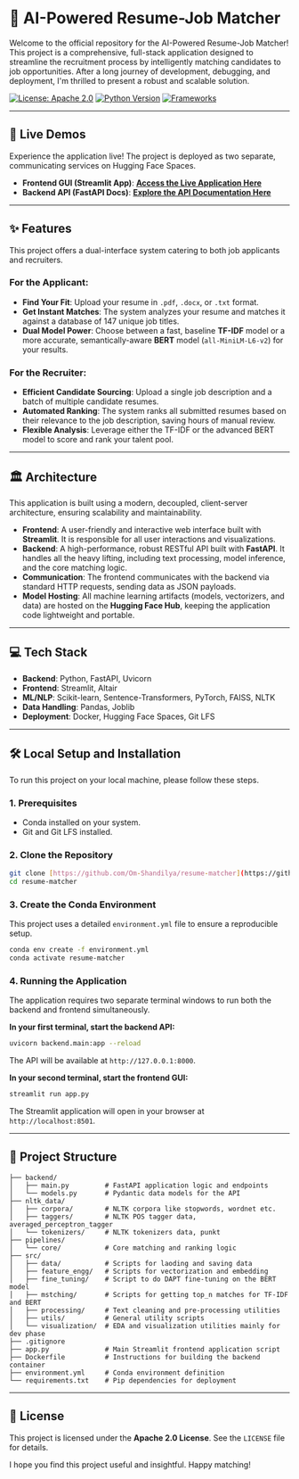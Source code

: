 # 🎯 AI-Powered Resume-Job Matcher

Welcome to the official repository for the AI-Powered Resume-Job Matcher! This project is a comprehensive, full-stack application designed to streamline the recruitment process by intelligently matching candidates to job opportunities. After a long journey of development, debugging, and deployment, I'm thrilled to present a robust and scalable solution.

[![License: Apache 2.0](https://img.shields.io/badge/License-Apache_2.0-blue.svg)](https://opensource.org/licenses/Apache-2.0)
[![Python Version](https://img.shields.io/badge/Python-3.10-blue.svg)](https://www.python.org/downloads/release/python-3100/)
[![Frameworks](https://img.shields.io/badge/Frameworks-FastAPI%20%7C%20Streamlit-green.svg)](https://fastapi.tiangolo.com/)

---

## 🤖 Live Demos

Experience the application live! The project is deployed as two separate, communicating services on Hugging Face Spaces.

* **Frontend GUI (Streamlit App)**: [**Access the Live Application Here**](https://huggingface.co/spaces/Om-Shandilya/resume-matcher-app)
* **Backend API (FastAPI Docs)**: [**Explore the API Documentation Here**](https://huggingface.co/spaces/Om-Shandilya/resume-matcher-api/docs)

---

## ✨ Features

This project offers a dual-interface system catering to both job applicants and recruiters.

### For the Applicant:
* **Find Your Fit**: Upload your resume in `.pdf`, `.docx`, or `.txt` format.
* **Get Instant Matches**: The system analyzes your resume and matches it against a database of 147 unique job titles.
* **Dual Model Power**: Choose between a fast, baseline **TF-IDF** model or a more accurate, semantically-aware **BERT** model (`all-MiniLM-L6-v2`) for your results.

### For the Recruiter:
* **Efficient Candidate Sourcing**: Upload a single job description and a batch of multiple candidate resumes.
* **Automated Ranking**: The system ranks all submitted resumes based on their relevance to the job description, saving hours of manual review.
* **Flexible Analysis**: Leverage either the TF-IDF or the advanced BERT model to score and rank your talent pool.

---

## 🏛️ Architecture

This application is built using a modern, decoupled, client-server architecture, ensuring scalability and maintainability.



* **Frontend**: A user-friendly and interactive web interface built with **Streamlit**. It is responsible for all user interactions and visualizations.
* **Backend**: A high-performance, robust RESTful API built with **FastAPI**. It handles all the heavy lifting, including text processing, model inference, and the core matching logic.
* **Communication**: The frontend communicates with the backend via standard HTTP requests, sending data as JSON payloads.
* **Model Hosting**: All machine learning artifacts (models, vectorizers, and data) are hosted on the **Hugging Face Hub**, keeping the application code lightweight and portable.

---

## 💻 Tech Stack

* **Backend**: Python, FastAPI, Uvicorn
* **Frontend**: Streamlit, Altair
* **ML/NLP**: Scikit-learn, Sentence-Transformers, PyTorch, FAISS, NLTK
* **Data Handling**: Pandas, Joblib
* **Deployment**: Docker, Hugging Face Spaces, Git LFS

---

## 🛠️ Local Setup and Installation

To run this project on your local machine, please follow these steps.

### 1. Prerequisites
* Conda installed on your system.
* Git and Git LFS installed.

### 2. Clone the Repository
```bash
git clone [https://github.com/Om-Shandilya/resume-matcher](https://github.com/Om-Shandilya/resume-matcher)
cd resume-matcher
```

### 3. Create the Conda Environment

This project uses a detailed `environment.yml` file to ensure a reproducible setup.

```bash
conda env create -f environment.yml
conda activate resume-matcher
```

### 4. Running the Application

The application requires two separate terminal windows to run both the backend and frontend simultaneously.

**In your first terminal, start the backend API:**

```bash
uvicorn backend.main:app --reload
```

The API will be available at `http://127.0.0.1:8000`.

**In your second terminal, start the frontend GUI:**

```bash
streamlit run app.py
```

The Streamlit application will open in your browser at `http://localhost:8501`.

---

## 📂 Project Structure

```
├── backend/
│   ├── main.py         # FastAPI application logic and endpoints
│   └── models.py       # Pydantic data models for the API
├── nltk_data/
│   ├── corpora/        # NLTK corpora like stopwords, wordnet etc.
│   ├── taggers/        # NLTK POS tagger data, averaged_perceptron_tagger
│   └── tokenizers/     # NLTK tokenizers data, punkt
├── pipelines/
│   └── core/           # Core matching and ranking logic
├── src/
│   ├── data/           # Scripts for laoding and saving data
│   ├── feature_engg/   # Scripts for vectorization and embedding
│   ├── fine_tuning/    # Script to do DAPT fine-tuning on the BERT model
│   ├── mstching/       # Scripts for getting top_n matches for TF-IDF and BERT
│   ├── processing/     # Text cleaning and pre-processing utilities
│   ├── utils/          # General utility scripts
│   └── visualization/  # EDA and visualization utilities mainly for dev phase
├── .gitignore
├── app.py              # Main Streamlit frontend application script
├── Dockerfile          # Instructions for building the backend container
├── environment.yml     # Conda environment definition
└── requirements.txt    # Pip dependencies for deployment
```

-----

## 📄 License

This project is licensed under the **Apache 2.0 License**. See the `LICENSE` file for details.

I hope you find this project useful and insightful. Happy matching!